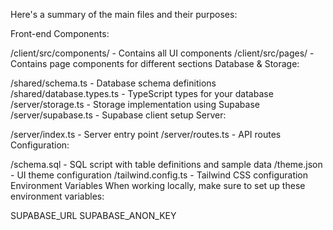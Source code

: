 Here's a summary of the main files and their purposes:

Front-end Components:

/client/src/components/ - Contains all UI components
/client/src/pages/ - Contains page components for different sections
Database & Storage:

/shared/schema.ts - Database schema definitions
/shared/database.types.ts - TypeScript types for your database
/server/storage.ts - Storage implementation using Supabase
/server/supabase.ts - Supabase client setup
Server:

/server/index.ts - Server entry point
/server/routes.ts - API routes
Configuration:

/schema.sql - SQL script with table definitions and sample data
/theme.json - UI theme configuration
/tailwind.config.ts - Tailwind CSS configuration
Environment Variables
When working locally, make sure to set up these environment variables:

SUPABASE_URL
SUPABASE_ANON_KEY
